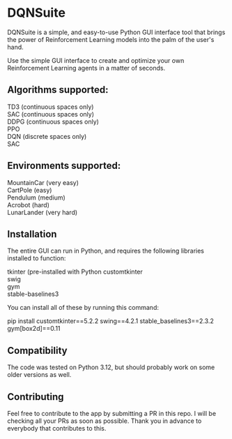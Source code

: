 # DQNSuite
DQNSuite is a simple, and easy-to-use Python GUI interface tool that brings the power of Reinforcement Learning models into the palm of the user's hand. 

Use the simple GUI interface to create and optimize your own Reinforcement Learning agents in a matter of seconds.

## Algorithms supported:

TD3 (continuous spaces only)\
SAC (continuous spaces only)\
DDPG (continuous spaces only)\
PPO\
DQN (discrete spaces only)\
SAC

## Environments supported:

MountainCar (very easy)\
CartPole (easy)\
Pendulum (medium)\
Acrobot (hard)\
LunarLander (very hard)

## Installation

The entire GUI can run in Python, and requires the following libraries installed to function:

tkinter (pre-installed with Python
customtkinter\
swig\
gym\
stable-baselines3

You can install all of these by running this command:

pip install customtkinter==5.2.2 swing==4.2.1 stable_baselines3==2.3.2 gym[box2d]==0.11

## Compatibility

The code was tested on Python 3.12, but should probably work on some older versions as well.

## Contributing

Feel free to contribute to the app by submitting a PR in this repo. I will be checking all your PRs as soon as possible. Thank you in advance to everybody that contributes to this.







